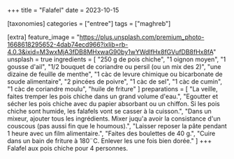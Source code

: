 +++
title = "Falafel"
date = 2023-10-15

[taxonomies]
categories = ["entree"]
tags = ["maghreb"]

[extra]
feature_image = "https://plus.unsplash.com/premium_photo-1668618295652-4dab74ecd966?ixlib=rb-4.0.3&ixid=M3wxMjA3fDB8MHxwaG90by1wYWdlfHx8fGVufDB8fHx8fA"
unsplash = true
ingredients = [
  "250 g de pois chiche",
  "1 oignon moyen",
  "1 gousse d'ail",
  "1/2 bouquet de coriandre ou persil (ou un mix des 2)",
  "une dizaine de feuille de menthe",
  "1 càc de levure chimique ou bicarbonate de soude alimentaire",
  "2 pincées de poivre",
  "1 càc de sel",
  "1 càc de cumin",
  "1 càc de coriandre moulu",
  "huile de friture"
]
preparations = [
  "La veille, faites tremper les pois chiche dans un grand volume d'eau.",
  "Egoutter et sécher les pois chiche avec du papier absorbant ou un chiffon. Si les pois chiche sont humide, les falafels vont se casser à la cuisson.",
  "Dans un mixeur, ajouter tous les ingrédients. Mixer juqu'a avoir la consistance d'un couscous (pas aussi fin que le houmous).",
  "Laisser reposer la pâte pendant 1 heure avec un film alimentaire.",
  "Faites des boulettes de 40 g.",
  "Cuire dans un bain de friture à 180¨C. Enlever les une fois bien dorée."
]
+++
Falafel aux pois chiche pour 4 personnes.


